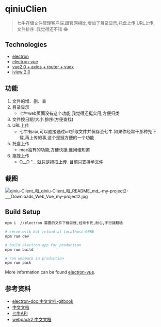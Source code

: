 # qiniuClien

> 七牛存储文件管理客户端.跟官网相比,增加了目录显示,托盘上传,URL上传,文件排序 .我觉得还不错 😂

## Technologies
- [electron](https://github.com/electron/electron)
- [electron-vue](https://github.com/SimulatedGREG/electron-vue)
- [vue2.0 + axios + router + vuex](https://github.com/vuejs/vue)
- [iview 2.0](https://github.com/iview/iview)

## 功能
1. 文件的增、删、查
2. 目录显示
    - 七牛web页面没有这个功能,我觉得还挺实用,方便归类
3. 文件按日期/大小 排序(方便查找)
3. URL上传
    - 七牛有api,可以直接通过url抓取文件并保存至七牛.如果你经常干那种先下载,再上传的事,这个是挺方便的一个功能
4. 托盘上传
    - mac独有的功能,方便快捷,谁用谁知道
5. 拖拽上传
    - O__O "…  就只是拖拽上传.  目前只支持单文件

## 截图
![qiniu-Client_和_qiniu-Client_和_README_md_-_my-project2_-____Downloads_Web_Vue_my-project2_.jpg](http://obfmtiyt5.bkt.clouddn.com/img/qiniuClient-0.0.4%E6%88%AA%E5%9B%BE.png)

## Build Setup

``` bash
npm i  //electron 需要的文件下载巨慢,经常卡死,耐心,不行就翻墙

# serve with hot reload at localhost:9080
npm run dev

# build electron app for production
npm run build

# run webpack in production
npm run pack
```
More information can be found [electron-vue](https://simulatedgreg.gitbooks.io/electron-vue/content/docs/npm_scripts.html).

## 参考资料 
- [electron-doc 中文文档-gitbook](https://wizardforcel.gitbooks.io/electron-doc/content/index.html)
- [中文文档](https://github.com/electron/electron/tree/master/docs-translations/zh-CN)
- [七牛API](https://developer.qiniu.com/kodo/api/1731/api-overview)
- [webpack2 中文文档](https://doc.webpack-china.org)